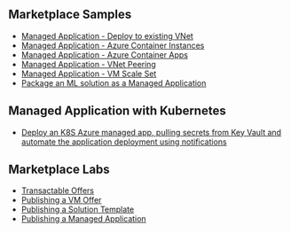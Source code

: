 ## Marketplace Samples
* [Managed Application - Deploy to existing VNet](https://github.com/mormond/azure-managedapp-samples/tree/master/Managed%20Application%20Sample%20Packages/301-existing-vnet)
* [Managed Application - Azure Container Instances](https://github.com/mormond/azure-managedapp-samples/tree/master/Managed%20Application%20Sample%20Packages/301-managed-aci)
* [Managed Application - Azure Container Apps](https://github.com/mormond/azure-managedapp-samples/tree/master/Managed%20Application%20Sample%20Packages/301-managed-container-apps)
* [Managed Application - VNet Peering](https://github.com/mormond/azure-managedapp-samples/tree/master/Managed%20Application%20Sample%20Packages/301-managed-vnet-peering)
* [Managed Application - VM Scale Set](https://github.com/mormond/azure-managedapp-samples/tree/master/Managed%20Application%20Sample%20Packages/301-vmss)
* [Package an ML solution as a Managed Application](https://github.com/mormond/mlfunc)

## Managed Application with Kubernetes
* [Deploy an K8S Azure managed app, pulling secrets from Key Vault and automate the application deployment using notifications](https://github.com/mormond/aks-managed-app-testing)

## Marketplace Labs
* [Transactable Offers](https://www.azurecitadel.com/marketplace/)
* [Publishing a VM Offer](https://www.azurecitadel.com/marketplace/vmoffer/)
* [Publishing a Solution Template](https://www.azurecitadel.com/marketplace/azureappst/)
* [Publishing a Managed Application](https://www.azurecitadel.com/marketplace/azureappma/)

<!--
**mormond/mormond** is a ✨ _special_ ✨ repository because its `README.md` (this file) appears on your GitHub profile.

Here are some ideas to get you started:

- 🔭 I’m currently working on ...
- 🌱 I’m currently learning ...
- 👯 I’m looking to collaborate on ...
- 🤔 I’m looking for help with ...
- 💬 Ask me about ...
- 📫 How to reach me: ...
- 😄 Pronouns: ...
- ⚡ Fun fact: ...
-->
